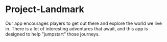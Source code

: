 # Project-Landmark
Our app encourages players to get out there and explore the world we live in. There is a lot of interesting adventures that await, and this app is designed to help "jumpstart" those journeys.
